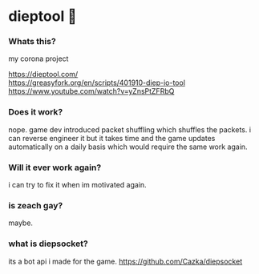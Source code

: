 # dieptool 🌌

### Whats this?

my corona project  

https://dieptool.com/  
https://greasyfork.org/en/scripts/401910-diep-io-tool  
https://www.youtube.com/watch?v=yZnsPtZFRbQ  

### Does it work?

nope. game dev introduced packet shuffling which shuffles the packets. i can reverse engineer it but it takes time and the game updates automatically on a daily basis which would require the same work again.

### Will it ever work again?

i can try to fix it when im motivated again.

### is zeach gay?

maybe. 

### what is diepsocket?

its a bot api i made for the game.  https://github.com/Cazka/diepsocket
